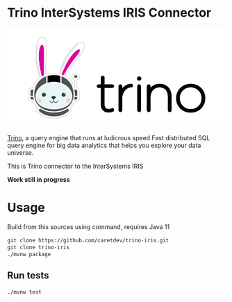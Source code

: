 # Trino InterSystems IRIS Connector

![Trino](trino.png)

[Trino](https://trino.io/), a query engine that runs at ludicrous speed
Fast distributed SQL query engine for big data analytics that helps you explore your data universe.

This is Trino connector to the InterSystems IRIS

**Work still in progress**

# Usage

Build from this sources using command, requires Java 11 

```shell
git clone https://github.com/caretdev/trino-iris.git
git clone trino-iris
./mvnw package
```

## Run tests

```shell
./mvnw test
```